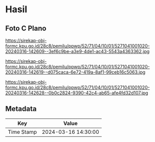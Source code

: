 # Hasil

## Foto C Plano

https://sirekap-obj-formc.kpu.go.id/28c8/pemilu/ppwp/52/71/04/10/01/5271041001020-20240316-142609--3ef6c9be-a3e9-4de1-ac43-5543a4363362.jpg

https://sirekap-obj-formc.kpu.go.id/28c8/pemilu/ppwp/52/71/04/10/01/5271041001020-20240316-142619--d075caca-6e72-419a-8af1-99ceb16c5063.jpg

https://sirekap-obj-formc.kpu.go.id/28c8/pemilu/ppwp/52/71/04/10/01/5271041001020-20240316-142628--0b0c2824-9390-42c4-ab65-afe4fd32d107.jpg


## Metadata

| Key        | Value               |
| ---------- | ------------------- |
| Time Stamp | 2024-03-16 14:30:00 |



